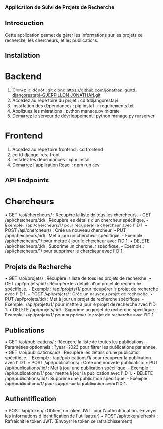 ### Application de Suivi de Projets de Recherche

## Introduction

Cette application permet de gérer les informations sur les projets de recherche, les chercheurs, et les publications.

## Installation

# Backend

1. Clonez le dépôt : git clone https://github.com/jonathan-gu/td-djangorestapi-GUERPILLON-JONATHAN.git
2. Accédez au répertoire du projet : cd tddjangorestapi
3. Installation des dépendances : pip install -r requirements.txt
4. Appliquez les migrations : python manage.py migrate
5. Démarrez le serveur de développement : python manage.py runserver

# Frontend

1. Accédez au répertoire frontend : cd frontend
2. cd td-django-rest-front
3. Installez les dépendances : npm install
4. Démarrez l'application React : npm run dev

## API Endpoints

# Chercheurs

• GET /api/chercheurs/ : Récupère la liste de tous les chercheurs.
• GET /api/chercheurs/:id/ : Récupère les détails d'un chercheur spécifique.
    - Exemple : /api/chercheurs/1/ pour récupérer le chercheur avec l'ID 1.
• POST /api/chercheurs/ : Crée un nouveau chercheur.
• PUT /api/chercheurs/:id/ : Met à jour un chercheur spécifique.
    - Exemple : /api/chercheurs/1/ pour mettre à jour le chercheur avec l'ID 1.
• DELETE /api/chercheurs/:id/ : Supprime un chercheur spécifique.
    - Exemple : /api/chercheurs/1/ pour supprimer le chercheur avec l'ID 1.

## Projets de Recherche

• GET /api/projets/ : Récupère la liste de tous les projets de recherche.
• GET /api/projets/:id/ : Récupère les détails d'un projet de recherche spécifique.
    - Exemple : /api/projets/1/ pour récupérer le projet de recherche avec l'ID 1.
• POST /api/projets/ : Crée un nouveau projet de recherche.
• PUT /api/projets/:id/ : Met à jour un projet de recherche spécifique.
    - Exemple : /api/projets/1/ pour mettre à jour le projet de recherche avec l'ID 1.
• DELETE /api/projets/:id/ : Supprime un projet de recherche spécifique.
    - Exemple : /api/projets/1/ pour supprimer le projet de recherche avec l'ID 1.

## Publications

• GET /api/publications/ : Récupère la liste de toutes les publications.
    - Paramètres optionnels : ?year=2023 pour filtrer les publications par année.
• GET /api/publications/:id/ : Récupère les détails d'une publication spécifique.
    - Exemple : /api/publications/1/ pour récupérer la publication avec l'ID 1.
• POST /api/publications/ : Crée une nouvelle publication.
• PUT /api/publications/:id/ : Met à jour une publication spécifique.
    - Exemple : /api/publications/1/ pour mettre à jour la publication avec l'ID 1.
• DELETE /api/publications/:id/ : Supprime une publication spécifique.
    - Exemple : /api/publications/1/ pour supprimer la publication avec l'ID 1.

## Authentification

• POST /api/token/ : Obtient un token JWT pour l'authentification. (Envoyer les informations d'identification de l'utilisateur)
• POST /api/token/refresh/ : Rafraîchit le token JWT. (Envoyer le token de rafraîchissement)